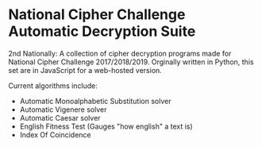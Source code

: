 # National Cipher Challenge Automatic Decryption Suite

2nd Nationally: A collection of cipher decryption programs made for National Cipher Challenge 2017/2018/2019. Orginally written in Python, this set are in JavaScript for a web-hosted version.

Current algorithms include:
 - Automatic Monoalphabetic Substitution solver
 - Automatic Vigenere solver
 - Automatic Caesar solver
 - English Fitness Test (Gauges "how english" a text is)
 - Index Of Coincidence
